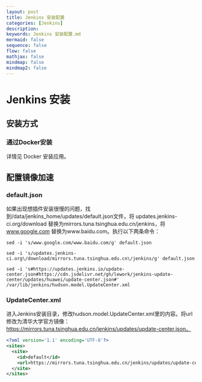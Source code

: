 ```yaml
---
layout: post
title: Jenkins 安装配置
categories: [Jenkins]
description: 
keywords: Jenkins 安装配置.md
mermaid: false
sequence: false
flow: false
mathjax: false
mindmap: false
mindmap2: false
---
```

# Jenkins 安装

## 安装方式

### 通过Docker安装

详情见 Docker 安装应用。



## 配置镜像加速

### default.json

如果出现想插件安装很慢的问题，找到/data/jenkins_home/updates/default.json文件，将 updates.jenkins-ci.org/download 替换为mirrors.tuna.tsinghua.edu.cn/jenkins，将 www.google.com 替换为www.baidu.com。执行以下两条命令：


```shell
sed -i 's/www.google.com/www.baidu.com/g' default.json

sed -i 's/updates.jenkins-ci.org\/download/mirrors.tuna.tsinghua.edu.cn\/jenkins/g' default.json

sed -i 's#https://updates.jenkins.io/update-center.json#https://cdn.jsdelivr.net/gh/lework/jenkins-update-center/updates/huawei/update-center.json#' /var/lib/jenkins/hudson.model.UpdateCenter.xml
```



### UpdateCenter.xml

进入Jenkins安装目录，修改hudson.model.UpdateCenter.xml里的内容。将url修改为清华大学官方镜像：https://mirrors.tuna.tsinghua.edu.cn/jenkins/updates/update-center.json。

```xml
<?xml version='1.1' encoding='UTF-8'?>
<sites>
  <site>
    <id>default</id>
    <url>https://mirrors.tuna.tsinghua.edu.cn/jenkins/updates/update-center.json</url>
  </site>
</sites>
```
